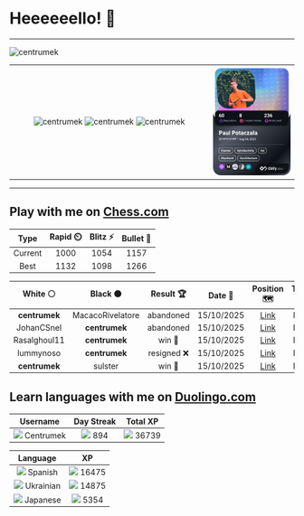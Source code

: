 # Heeeeeello! 👋

----

<div>
    <img
        src="https://komarev.com/ghpvc/?username=centrumek&label=visitors&color=0e75b6&style=flat"
        alt="centrumek"
    />
</div>

<table>
  <tbody>
    <tr>
      <td align="center" width="70%" colspan="2">
        <img 
            src="https://github-readme-stats.vercel.app/api?username=centrumek&show_icons=true&count_private=true&theme=dark&hide_border=true&hide=issues,contribs&bg_color=00000000"
            alt="centrumek"
          />
        <img
            src="https://github-readme-stats.vercel.app/api/top-langs/?username=centrumek&layout=compact&hide_border=true&theme=dark&bg_color=00000000&langs_count=6&exclude_repo=air-statistic-app"
            alt="centrumek"
        />
        <img 
            src="https://github-readme-streak-stats.herokuapp.com?user=centrumek&theme=dark&hide_border=true&background=FFFFFF00"
            alt="centrumek"
        />
      </td>
      <td width="30%" rowspan="2">
        <a href="https://app.daily.dev/centrumek">
          <img
            src="./devcard.png"
            alt="centrumek"
          />
        </a>
      </td>
    </tr>
  </tbody>
</table>

---

## Play with me on [Chess.com](https://www.chess.com/member/centrumek)

<div align="center">
<!--START_SECTION:chessStats-->
<!-- Automatically generated with https://github.com/Balastrong/chess-stats-action -->

| Type | Rapid ⏲️ | Blitz ⚡ | Bullet 🔫 |
|:---:|:---:|:---:|:---:|
| Current | 1000 | 1054 | 1157 |
| Best | 1132 | 1098 | 1266 |

| White ⚪ | Black ⚫ | Result 🏆 | Date 📅 | Position 🗺️ | Type 🕕 |
|:---:|:---:|:---:|:---:|:---:|:---:|
| **centrumek** | MacacoRivelatore | abandoned  | 15/10/2025 | <a href="http://www.ee.unb.ca/cgi-bin/tervo/fen.pl?select=2k5/1pp2pp1/p3p1p1/3p1nP1/3P1P2/PPB1P1rK/8/8 w - - 2 31">Link</a> | Blitz |
| JohanCSnel | **centrumek** | abandoned  | 15/10/2025 | <a href="http://www.ee.unb.ca/cgi-bin/tervo/fen.pl?select=1n3b1r/4pk2/1n5p/1p1P4/4P3/8/1PQ3PP/R1B2RK1 b - - 1 20">Link</a> | Blitz |
| Rasalghoul11 | **centrumek** | win 🥇 | 15/10/2025 | <a href="http://www.ee.unb.ca/cgi-bin/tervo/fen.pl?select=3k4/8/3b4/pp5p/8/P1rK4/8/8 w - - 2 54">Link</a> | Blitz |
| lummynoso | **centrumek** | resigned ❌ | 15/10/2025 | <a href="http://www.ee.unb.ca/cgi-bin/tervo/fen.pl?select=8/8/8/1kp5/1pR2PBp/1P5P/6P1/6K1 b - f3 0 41">Link</a> | Blitz |
| **centrumek** | sulster | win 🥇 | 15/10/2025 | <a href="http://www.ee.unb.ca/cgi-bin/tervo/fen.pl?select=2k1b3/5r2/p1p1pB2/Pp1pP2K/1P1P4/5B2/8/3R4 b - - 0 40">Link</a> | Blitz |

<!--END_SECTION:chessStats-->
</div>

## Learn languages with me on [Duolingo.com](https://www.duolingo.com/profile/Centrumek)

<div align="center">
<!--START_SECTION:duolingoStats-->
<!-- Automatically generated with https://github.com/centrumek/duolingo-readme-stats-->

| Username | Day Streak | Total XP |
|:---:|:---:|:---:|
| <img src="https://raw.githubusercontent.com/centrumek/duolingo-readme-stats/main/assets/duolingo.png" height="12"> Centrumek | <img src="https://raw.githubusercontent.com/centrumek/duolingo-readme-stats/main/assets/streakactive.svg" height="12"> 894 | <img src="https://raw.githubusercontent.com/centrumek/duolingo-readme-stats/main/assets/xp.svg" height="12"> 36739 |

| Language | XP |
|:---:|:---:|
| <img src="https://raw.githubusercontent.com/centrumek/duolingo-readme-stats/main/assets/langs/spanish.svg" height="12"> Spanish | <img src="https://raw.githubusercontent.com/centrumek/duolingo-readme-stats/main/assets/xp.svg" height="12"> 16475 |
| <img src="https://raw.githubusercontent.com/centrumek/duolingo-readme-stats/main/assets/langs/ukrainian.svg" height="12"> Ukrainian | <img src="https://raw.githubusercontent.com/centrumek/duolingo-readme-stats/main/assets/xp.svg" height="12"> 14875 |
| <img src="https://raw.githubusercontent.com/centrumek/duolingo-readme-stats/main/assets/langs/japanese.svg" height="12"> Japanese | <img src="https://raw.githubusercontent.com/centrumek/duolingo-readme-stats/main/assets/xp.svg" height="12"> 5354 |

<!--END_SECTION:duolingoStats-->
</div>
<!--
**centrumek/centrumek** is a ✨ _special_ ✨ repository because its `README.md` (this file) appears on your GitHub profile.

Here are some ideas to get you started:

- 🔭 I’m currently working on ...
- 🌱 I’m currently learning ...
- 👯 I’m looking to collaborate on ...
- 🤔 I’m looking for help with ...
- 💬 Ask me about ...
- 📫 How to reach me: ...
- 😄 Pronouns: ...
- ⚡ Fun fact: ...
-->
